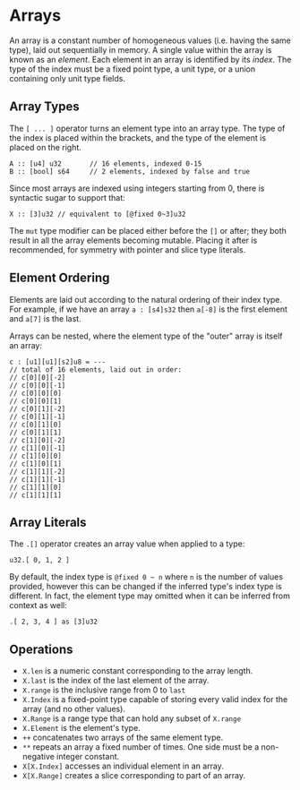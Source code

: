 # Arrays
An array is a constant number of homogeneous values (i.e. having the same type), laid out sequentially in memory.  A single value within the array is known as an _element_.  Each element in an array is identified by its _index_.  The type of the index must be a fixed point type, a unit type, or a union containing only unit type fields.

## Array Types
The `[ ... ]` operator turns an element type into an array type.  The type of the index is placed within the brackets, and the type of the element is placed on the right.
```foot
A :: [u4] u32       // 16 elements, indexed 0-15
B :: [bool] s64     // 2 elements, indexed by false and true
```

Since most arrays are indexed using integers starting from 0, there is syntactic sugar to support that:
```foot
X :: [3]u32 // equivalent to [@fixed 0~3]u32
```

The `mut` type modifier can be placed either before the `[]` or after; they both result in all the array elements becoming mutable.  Placing it after is recommended, for symmetry with pointer and slice type literals.

## Element Ordering
Elements are laid out according to the natural ordering of their index type.  For example, if we have an array  `a : [s4]s32` then `a[-8]` is the first element and `a[7]` is the last.

Arrays can be nested, where the element type of the "outer" array is itself an array:
```foot
c : [u1][u1][s2]u8 = ---
// total of 16 elements, laid out in order:
// c[0][0][-2]
// c[0][0][-1]
// c[0][0][0]
// c[0][0][1]
// c[0][1][-2]
// c[0][1][-1]
// c[0][1][0]
// c[0][1][1]
// c[1][0][-2]
// c[1][0][-1]
// c[1][0][0]
// c[1][0][1]
// c[1][1][-2]
// c[1][1][-1]
// c[1][1][0]
// c[1][1][1]
```


## Array Literals
The `.[]` operator creates an array value when applied to a type:
```foot
u32.[ 0, 1, 2 ]
```
By default, the index type is `@fixed 0 ~ n` where `n` is the number of values provided, however this can be changed if the inferred type's index type is different.  In fact, the element type may omitted when it can be inferred from context as well:
```foot
.[ 2, 3, 4 ] as [3]u32
```

## Operations
* `X.len` is a numeric constant corresponding to the array length.
* `X.last` is the index of the last element of the array.
* `X.range` is the inclusive range from 0 to `last`
* `X.Index` is a fixed-point type capable of storing every valid index for the array (and no other values).
* `X.Range` is a range type that can hold any subset of `X.range`
* `X.Element` is the element's type.
* `++` concatenates two arrays of the same element type.
* `**` repeats an array a fixed number of times.  One side must be a non-negative integer constant.
* `X[X.Index]` accesses an individual element in an array.
* `X[X.Range]` creates a slice corresponding to part of an array.



